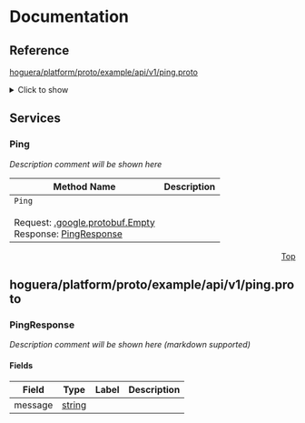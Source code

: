 # Documentation
<a name="top"/>


## Reference

[hoguera/platform/proto/example/api/v1/ping.proto](#hoguera/platform/proto/example/api/v1/ping.proto)
<details>
<summary>Click to show</summary>

### Messages
  - [PingResponse](#hoguera.platform.example.api.v1.PingResponse)

### Enums


</details>



## Services


<a name="hoguera.platform.example.api.v1.Ping"/>

### Ping
*Description comment will be shown here*

| Method Name | Description |
| ----------- | ------------|
| `Ping` <br /><br /> Request: [.google.protobuf.Empty](#google.protobuf.Empty) <br /> Response: [PingResponse](#google.protobuf.Empty) | <para></para> |

 <!-- end services -->
 <!-- end files -->



<a name="hoguera/platform/proto/example/api/v1/ping.proto"/>
<p align="right"><a href="#top">Top</a></p>

## hoguera/platform/proto/example/api/v1/ping.proto



<a name="hoguera.platform.example.api.v1.PingResponse"/>

### PingResponse
*Description comment will be shown here (markdown supported)*


#### Fields

| Field | Type | Label | Description |
| ----- | ---- | ----- | ----------- |
| message | [string](#string) |  | <para></para> |






 <!-- end enums -->

 <!-- end HasExtensions -->


